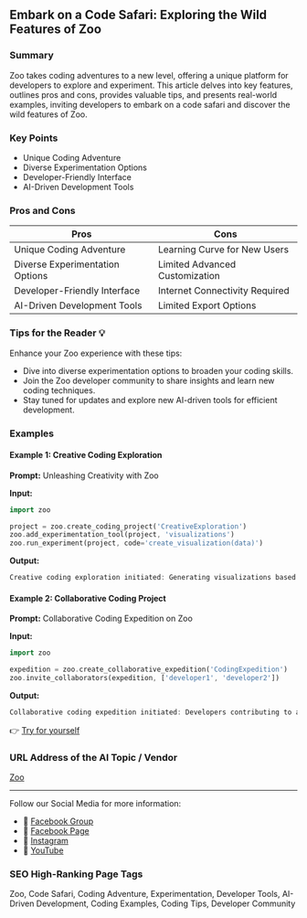 ## Embark on a Code Safari: Exploring the Wild Features of Zoo

### Summary
Zoo takes coding adventures to a new level, offering a unique platform for developers to explore and experiment. This article delves into key features, outlines pros and cons, provides valuable tips, and presents real-world examples, inviting developers to embark on a code safari and discover the wild features of Zoo.

### Key Points
- Unique Coding Adventure
- Diverse Experimentation Options
- Developer-Friendly Interface
- AI-Driven Development Tools

### Pros and Cons

| Pros                              | Cons                              |
|-----------------------------------|-----------------------------------|
| Unique Coding Adventure           | Learning Curve for New Users      |
| Diverse Experimentation Options   | Limited Advanced Customization    |
| Developer-Friendly Interface      | Internet Connectivity Required   |
| AI-Driven Development Tools       | Limited Export Options            |

### Tips for the Reader 💡
Enhance your Zoo experience with these tips:
- Dive into diverse experimentation options to broaden your coding skills.
- Join the Zoo developer community to share insights and learn new coding techniques.
- Stay tuned for updates and explore new AI-driven tools for efficient development.

### Examples

#### Example 1: Creative Coding Exploration
**Prompt:** Unleashing Creativity with Zoo

**Input:**
```dart
import zoo

project = zoo.create_coding_project('CreativeExploration')
zoo.add_experimentation_tool(project, 'visualizations')
zoo.run_experiment(project, code='create_visualization(data)')
```

**Output:**
```dart
Creative coding exploration initiated: Generating visualizations based on provided data.
```

#### Example 2: Collaborative Coding Project
**Prompt:** Collaborative Coding Expedition on Zoo

**Input:**
```dart
import zoo

expedition = zoo.create_collaborative_expedition('CodingExpedition')
zoo.invite_collaborators(expedition, ['developer1', 'developer2'])
```

**Output:**
```dart
Collaborative coding expedition initiated: Developers contributing to a shared coding project.
```

👉 <a href="https://zoo.replicate.dev/" target="_blank">Try for yourself</a>

### URL Address of the AI Topic / Vendor
<a href="https://zoo.replicate.dev/" target="_blank">Zoo</a>

---

Follow our Social Media for more information:

- 📘 <a href="https://www.facebook.com/groups/trionxai" target="_blank">Facebook Group</a>
- 📄 <a href="https://www.facebook.com/ai.trionxai" target="_blank">Facebook Page</a>
- 📸 <a href="https://www.instagram.com/trionxai/" target="_blank">Instagram</a>
- 🎥 <a href="https://www.youtube.com/@robotdocs/" target="_blank">YouTube</a>

### SEO High-Ranking Page Tags
Zoo, Code Safari, Coding Adventure, Experimentation, Developer Tools, AI-Driven Development, Coding Examples, Coding Tips, Developer Community